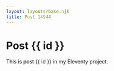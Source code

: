 ```yaml
---
layout: layouts/base.njk
title: Post 14944
---
```


# Post {{ id }}

This is post {{ id }} in my Eleventy project.
